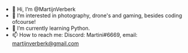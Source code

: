 - 👋 Hi, I’m @MartijnVerberk
- 👀 I’m interested in photography, drone's and gaming, besides coding ofcourse!
- 🌱 I’m currently learning Python.
- 📫 How to reach me: Discord: Martini#6669, email: martijnverberk@gmail.com

<!---
HappyGuyM/HappyGuyM is a ✨ special ✨ repository because its `README.md` (this file) appears on your GitHub profile.
You can click the Preview link to take a look at your changes.
--->

